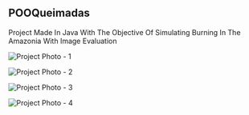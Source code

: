 ## POOQueimadas

Project Made In Java With The Objective Of Simulating Burning In The Amazonia With Image Evaluation


![Project Photo - 1](https://github.com/ArildoMagno/POOQueimadas/blob/master/amazonia1.png)

![Project Photo - 2](https://github.com/ArildoMagno/POOQueimadas/blob/master/amazonia2.png)

![Project Photo - 3](https://github.com/ArildoMagno/POOQueimadas/blob/master/amazonia3.png)

![Project Photo - 4](https://github.com/ArildoMagno/POOQueimadas/blob/master/amazonia4.png)




